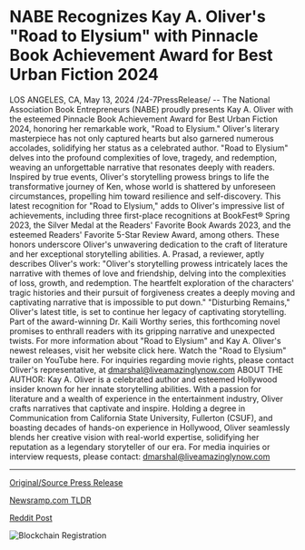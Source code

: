 # NABE Recognizes Kay A. Oliver's "Road to Elysium" with Pinnacle Book Achievement Award for Best Urban Fiction 2024

LOS ANGELES, CA, May 13, 2024 /24-7PressRelease/ -- The National Association Book Entrepreneurs (NABE) proudly presents Kay A. Oliver with the esteemed Pinnacle Book Achievement Award for Best Urban Fiction 2024, honoring her remarkable work, "Road to Elysium." Oliver's literary masterpiece has not only captured hearts but also garnered numerous accolades, solidifying her status as a celebrated author.  "Road to Elysium" delves into the profound complexities of love, tragedy, and redemption, weaving an unforgettable narrative that resonates deeply with readers. Inspired by true events, Oliver's storytelling prowess brings to life the transformative journey of Ken, whose world is shattered by unforeseen circumstances, propelling him toward resilience and self-discovery.  This latest recognition for "Road to Elysium," adds to Oliver's impressive list of achievements, including three first-place recognitions at BookFest® Spring 2023, the Silver Medal at the Readers' Favorite Book Awards 2023, and the esteemed Readers' Favorite 5-Star Review Award, among others. These honors underscore Oliver's unwavering dedication to the craft of literature and her exceptional storytelling abilities.  A. Prasad, a reviewer, aptly describes Oliver's work: "Oliver's storytelling prowess intricately laces the narrative with themes of love and friendship, delving into the complexities of loss, growth, and redemption. The heartfelt exploration of the characters' tragic histories and their pursuit of forgiveness creates a deeply moving and captivating narrative that is impossible to put down."  "Disturbing Remains," Oliver's latest title, is set to continue her legacy of captivating storytelling. Part of the award-winning Dr. Kaili Worthy series, this forthcoming novel promises to enthrall readers with its gripping narrative and unexpected twists.  For more information about "Road to Elysium" and Kay A. Oliver's newest releases, visit her website click here.  Watch the "Road to Elysium" trailer on YouTube here.  For inquiries regarding movie rights, please contact Oliver's representative, at dmarshal@liveamazinglynow.com  ABOUT THE AUTHOR:  Kay A. Oliver is a celebrated author and esteemed Hollywood insider known for her innate storytelling abilities. With a passion for literature and a wealth of experience in the entertainment industry, Oliver crafts narratives that captivate and inspire. Holding a degree in Communication from California State University, Fullerton (CSUF), and boasting decades of hands-on experience in Hollywood, Oliver seamlessly blends her creative vision with real-world expertise, solidifying her reputation as a legendary storyteller of our era.  For media inquiries or interview requests, please contact: dmarshal@liveamazinglynow.com 

---

[Original/Source Press Release](https://www.24-7pressrelease.com/press-release/510756/nabe-recognizes-kay-a-olivers-road-to-elysium-with-pinnacle-book-achievement-award-for-best-urban-fiction-2024)
                    

[Newsramp.com TLDR](None) 



[Reddit Post](https://www.reddit.com/r/BookNews/comments/1cqtao6/kay_a_oliver_receives_pinnacle_book_achievement/) 



![Blockchain Registration](https://cdn.newsramp.app/24-7PressRelease/qrcode/245/13/pintRI8i.webp)